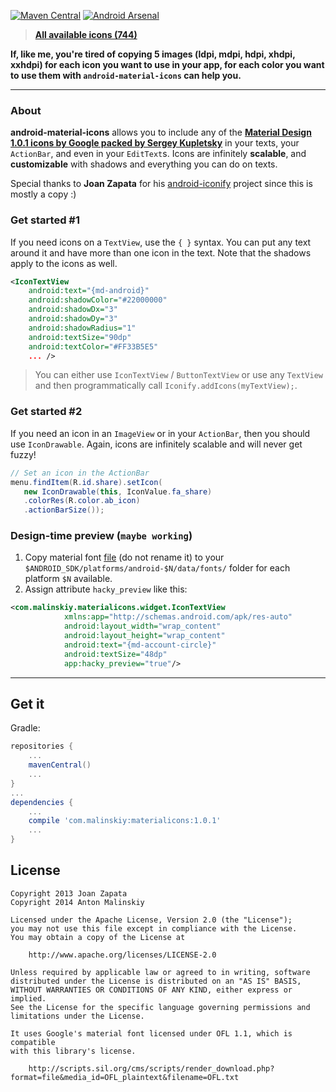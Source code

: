 [![Maven Central](https://maven-badges.herokuapp.com/maven-central/com.malinskiy/materialicons/badge.svg)](https://maven-badges.herokuapp.com/maven-central/com.malinskiy/materialicons) [![Android Arsenal](https://img.shields.io/badge/Android%20Arsenal-android--material--icons-brightgreen.svg?style=flat)](https://android-arsenal.com/details/1/1173)

> **[All available icons (744)](http://zavoloklom.github.io/material-design-iconic-font/icons.html)**

**If, like me, you're tired of copying 5 images (ldpi, mdpi, hdpi, xhdpi, xxhdpi) for each icon you want to use in your app, for each color you want to use them with ```android-material-icons``` can help you.**

-----

### About

**android-material-icons** allows you to include any of the **[Material Design 1.0.1 icons by Google packed by Sergey Kupletsky](http://zavoloklom.github.io/material-design-iconic-font/)** in your texts, your ```ActionBar```, and even in your ```EditText```s. Icons are infinitely **scalable**, and **customizable** with shadows and everything you can do on texts.

Special thanks to **Joan Zapata** for his [android-iconify](https://github.com/JoanZapata/android-iconify) project since this is mostly a copy :)

### Get started #1

If you need icons on a ```TextView```, use the ```{ }``` syntax. You can put any text around it and have more than one icon in the text. Note that the shadows apply to the icons as well.

```xml
<IconTextView
    android:text="{md-android}"
    android:shadowColor="#22000000"
    android:shadowDx="3"
    android:shadowDy="3"
    android:shadowRadius="1"
    android:textSize="90dp"
    android:textColor="#FF33B5E5"
    ... />
```

> You can either use ```IconTextView``` / ```ButtonTextView``` or use any ```TextView``` and then programmatically call ```Iconify.addIcons(myTextView);```.

### Get started #2

If you need an icon in an ```ImageView``` or in your ```ActionBar```, then you should use ```IconDrawable```. Again, icons are infinitely scalable and will never get fuzzy!

```java
// Set an icon in the ActionBar
menu.findItem(R.id.share).setIcon(
   new IconDrawable(this, IconValue.fa_share)
   .colorRes(R.color.ab_icon)
   .actionBarSize());
```

### Design-time preview (```maybe working```)
1. Copy material font [file](https://github.com/Malinskiy/android-material-icons/blob/master/android-material-icons/src/main/resources/material-design-iconic-font-1.0.1.ttf) (do not rename it) to your ```$ANDROID_SDK/platforms/android-$N/data/fonts/``` folder for each platform ```$N``` available.
2. Assign attribute ```hacky_preview``` like this:
```xml
<com.malinskiy.materialicons.widget.IconTextView
            xmlns:app="http://schemas.android.com/apk/res-auto"
            android:layout_width="wrap_content"
            android:layout_height="wrap_content"
            android:text="{md-account-circle}"
            android:textSize="48dp"
            app:hacky_preview="true"/>
```

-----

## Get it

Gradle:
```groovy
repositories {
    ...
    mavenCentral()
    ...
}
...
dependencies {
    ...
    compile 'com.malinskiy:materialicons:1.0.1'
    ...
}
```

## License

```
Copyright 2013 Joan Zapata
Copyright 2014 Anton Malinskiy

Licensed under the Apache License, Version 2.0 (the "License");
you may not use this file except in compliance with the License.
You may obtain a copy of the License at

    http://www.apache.org/licenses/LICENSE-2.0

Unless required by applicable law or agreed to in writing, software
distributed under the License is distributed on an "AS IS" BASIS,
WITHOUT WARRANTIES OR CONDITIONS OF ANY KIND, either express or implied.
See the License for the specific language governing permissions and
limitations under the License.

It uses Google's material font licensed under OFL 1.1, which is compatible
with this library's license.

    http://scripts.sil.org/cms/scripts/render_download.php?format=file&media_id=OFL_plaintext&filename=OFL.txt
    
```
